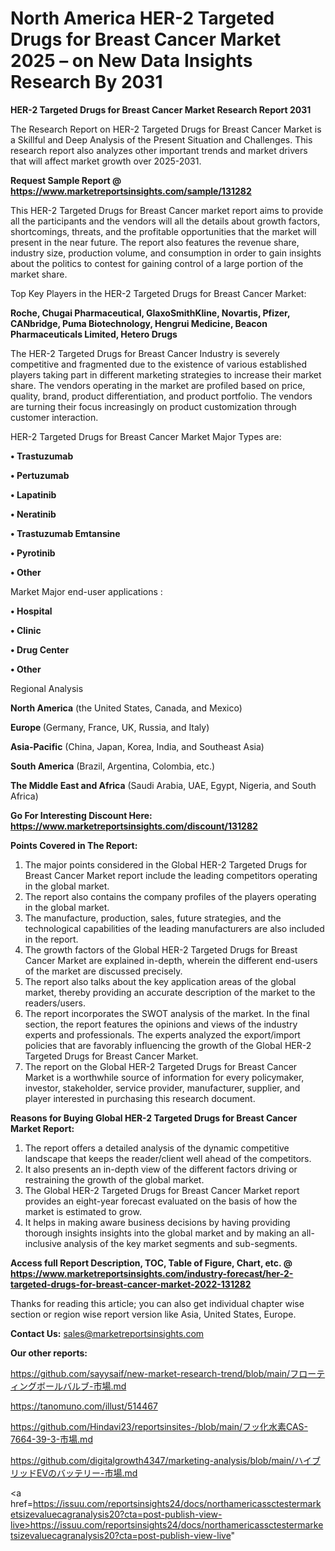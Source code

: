 # North America HER-2 Targeted Drugs for Breast Cancer Market 2025 – on New Data Insights Research By 2031

<strong>HER-2 Targeted Drugs for Breast Cancer Market Research Report 2031</strong>

The Research Report on HER-2 Targeted Drugs for Breast Cancer Market is a Skillful and Deep Analysis of the Present Situation and Challenges. This research report also analyzes other important trends and market drivers that will affect market growth over 2025-2031.

<strong>Request Sample Report @ <a href=https://www.marketreportsinsights.com/sample/131282>https://www.marketreportsinsights.com/sample/131282</a></strong>

This HER-2 Targeted Drugs for Breast Cancer market report aims to provide all the participants and the vendors will all the details about growth factors, shortcomings, threats, and the profitable opportunities that the market will present in the near future. The report also features the revenue share, industry size, production volume, and consumption in order to gain insights about the politics to contest for gaining control of a large portion of the market share.

Top Key Players in the HER-2 Targeted Drugs for Breast Cancer Market:

<strong>Roche, Chugai Pharmaceutical, GlaxoSmithKline, Novartis, Pfizer, CANbridge, Puma Biotechnology, Hengrui Medicine, Beacon Pharmaceuticals Limited, Hetero Drugs</strong>

The HER-2 Targeted Drugs for Breast Cancer Industry is severely competitive and fragmented due to the existence of various established players taking part in different marketing strategies to increase their market share. The vendors operating in the market are profiled based on price, quality, brand, product differentiation, and product portfolio. The vendors are turning their focus increasingly on product customization through customer interaction.

HER-2 Targeted Drugs for Breast Cancer Market Major Types are:

<strong>• Trastuzumab

• Pertuzumab

• Lapatinib

• Neratinib

• Trastuzumab Emtansine

• Pyrotinib

• Other</strong>

Market Major end-user applications :

<strong>• Hospital

• Clinic

• Drug Center

• Other</strong>

Regional Analysis

</u><strong><b>North America</b></strong> (the United States, Canada, and Mexico)

<strong><b>Europe </b></strong>(Germany, France, UK, Russia, and Italy)

<strong><b>Asia-Pacific</b></strong> (China, Japan, Korea, India, and Southeast Asia)

<strong><b>South America</b></strong> (Brazil, Argentina, Colombia, etc.)

<strong><b>The Middle East and Africa</b></strong> (Saudi Arabia, UAE, Egypt, Nigeria, and South Africa)

<strong>Go For Interesting Discount Here: <a href=https://www.marketreportsinsights.com/discount/131282>https://www.marketreportsinsights.com/discount/131282</a></strong>

<strong>Points Covered in The Report:</strong>
<ol>
  <li>The major points considered in the Global HER-2 Targeted Drugs for Breast Cancer Market report include the leading competitors operating in the global market.</li>
  <li>The report also contains the company profiles of the players operating in the global market.</li>
  <li>The manufacture, production, sales, future strategies, and the technological capabilities of the leading manufacturers are also included in the report.</li>
  <li>The growth factors of the Global HER-2 Targeted Drugs for Breast Cancer Market are explained in-depth, wherein the different end-users of the market are discussed precisely.</li>
  <li>The report also talks about the key application areas of the global market, thereby providing an accurate description of the market to the readers/users.</li>
  <li>The report incorporates the SWOT analysis of the market. In the final section, the report features the opinions and views of the industry experts and professionals. The experts analyzed the export/import policies that are favorably influencing the growth of the Global HER-2 Targeted Drugs for Breast Cancer Market.</li>
  <li>The report on the Global HER-2 Targeted Drugs for Breast Cancer Market is a worthwhile source of information for every policymaker, investor, stakeholder, service provider, manufacturer, supplier, and player interested in purchasing this research document.</li>
</ol>
<strong>Reasons for Buying Global HER-2 Targeted Drugs for Breast Cancer Market Report:</strong>

<ol>
  <li>The report offers a detailed analysis of the dynamic competitive landscape that keeps the reader/client well ahead of the competitors.</li>
  <li>It also presents an in-depth view of the different factors driving or restraining the growth of the global market.</li>
  <li>The Global HER-2 Targeted Drugs for Breast Cancer Market report provides an eight-year forecast evaluated on the basis of how the market is estimated to grow.</li>
  <li>It helps in making aware business decisions by having providing thorough insights insights into the global market and by making an all-inclusive analysis of the key market segments and sub-segments.</li>
</ol>
<strong>Access full Report Description, TOC, Table of Figure, Chart, etc. @ <a href=https://www.marketreportsinsights.com/industry-forecast/her-2-targeted-drugs-for-breast-cancer-market-2022-131282>https://www.marketreportsinsights.com/industry-forecast/her-2-targeted-drugs-for-breast-cancer-market-2022-131282</a></strong>


Thanks for reading this article; you can also get individual chapter wise section or region wise report version like Asia, United States, Europe.

<strong>Contact Us:</strong>
sales@marketreportsinsights.com

<strong>Our other reports:</strong>

<a href=https://github.com/sayysaif/new-market-research-trend/blob/main/フローティングボールバルブ-市場.md>https://github.com/sayysaif/new-market-research-trend/blob/main/フローティングボールバルブ-市場.md</a>

<a href=https://tanomuno.com/illust/514467>https://tanomuno.com/illust/514467</a>

<a href=https://github.com/Hindavi23/reportsinsites-/blob/main/フッ化水素CAS-7664-39-3-市場.md>https://github.com/Hindavi23/reportsinsites-/blob/main/フッ化水素CAS-7664-39-3-市場.md</a>

<a href=https://github.com/digitalgrowth4347/marketing-analysis/blob/main/ハイブリッドEVのバッテリー-市場.md>https://github.com/digitalgrowth4347/marketing-analysis/blob/main/ハイブリッドEVのバッテリー-市場.md</a>

<a href=https://issuu.com/reportsinsights24/docs/northamericassctestermarketsizevaluecagranalysis20?cta=post-publish-view-live>https://issuu.com/reportsinsights24/docs/northamericassctestermarketsizevaluecagranalysis20?cta=post-publish-view-live</a>"
